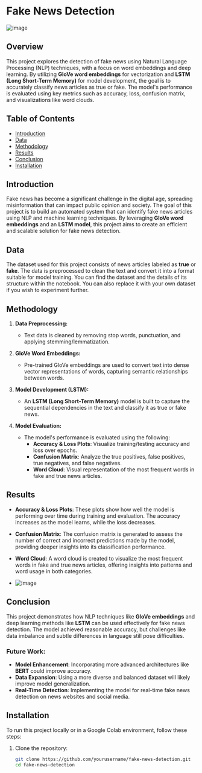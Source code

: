 # Fake News Detection
![image](https://github.com/user-attachments/assets/0e81651f-a17c-44ac-80e3-83e583273c9d)

## Overview

This project explores the detection of fake news using Natural Language Processing (NLP) techniques, with a focus on word embeddings and deep learning. By utilizing **GloVe word embeddings** for vectorization and **LSTM (Long Short-Term Memory)** for model development, the goal is to accurately classify news articles as true or fake. The model's performance is evaluated using key metrics such as accuracy, loss, confusion matrix, and visualizations like word clouds.

## Table of Contents

- [Introduction](#introduction)
- [Data](#data)
- [Methodology](#methodology)
- [Results](#results)
- [Conclusion](#conclusion)
- [Installation](#installation)

## Introduction

Fake news has become a significant challenge in the digital age, spreading misinformation that can impact public opinion and society. The goal of this project is to build an automated system that can identify fake news articles using NLP and machine learning techniques. By leveraging **GloVe word embeddings** and an **LSTM model**, this project aims to create an efficient and scalable solution for fake news detection.

## Data

The dataset used for this project consists of news articles labeled as **true** or **fake**. The data is preprocessed to clean the text and convert it into a format suitable for model training. You can find the dataset and the details of its structure within the notebook. You can also replace it with your own dataset if you wish to experiment further.

## Methodology

1. **Data Preprocessing:**
   - Text data is cleaned by removing stop words, punctuation, and applying stemming/lemmatization.
   
2. **GloVe Word Embeddings:**
   - Pre-trained GloVe embeddings are used to convert text into dense vector representations of words, capturing semantic relationships between words.
   
3. **Model Development (LSTM):**
   - An **LSTM (Long Short-Term Memory)** model is built to capture the sequential dependencies in the text and classify it as true or fake news.
   
4. **Model Evaluation:**
   - The model's performance is evaluated using the following:
     - **Accuracy & Loss Plots**: Visualize training/testing accuracy and loss over epochs.
     - **Confusion Matrix**: Analyze the true positives, false positives, true negatives, and false negatives.
     - **Word Cloud**: Visual representation of the most frequent words in fake and true news articles.

## Results

- **Accuracy & Loss Plots**: These plots show how well the model is performing over time during training and evaluation. The accuracy increases as the model learns, while the loss decreases.
  
- **Confusion Matrix**: The confusion matrix is generated to assess the number of correct and incorrect predictions made by the model, providing deeper insights into its classification performance.
  
- **Word Cloud**: A word cloud is created to visualize the most frequent words in fake and true news articles, offering insights into patterns and word usage in both categories.
- ![image](https://github.com/user-attachments/assets/3754c55c-8ec3-4f54-bc70-0d2064ababa2)


## Conclusion

This project demonstrates how NLP techniques like **GloVe embeddings** and deep learning methods like **LSTM** can be used effectively for fake news detection. The model achieved reasonable accuracy, but challenges like data imbalance and subtle differences in language still pose difficulties. 

### Future Work:
- **Model Enhancement**: Incorporating more advanced architectures like **BERT** could improve accuracy.
- **Data Expansion**: Using a more diverse and balanced dataset will likely improve model generalization.
- **Real-Time Detection**: Implementing the model for real-time fake news detection on news websites and social media.

## Installation

To run this project locally or in a Google Colab environment, follow these steps:

1. Clone the repository:
   ```bash
   git clone https://github.com/yourusername/fake-news-detection.git
   cd fake-news-detection
